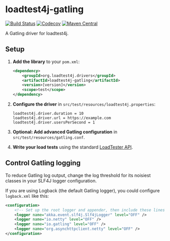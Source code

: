# loadtest4j-gatling

[![Build Status](https://travis-ci.com/loadtest4j/loadtest4j-gatling.svg?branch=master)](https://travis-ci.com/loadtest4j/loadtest4j-gatling)
[![Codecov](https://codecov.io/gh/loadtest4j/loadtest4j-gatling/branch/master/graph/badge.svg)](https://codecov.io/gh/loadtest4j/loadtest4j-gatling)
[![Maven Central](https://img.shields.io/maven-central/v/org.loadtest4j.drivers/loadtest4j-gatling.svg)](http://repo2.maven.org/maven2/org/loadtest4j/drivers/loadtest4j-gatling/)

A Gatling driver for loadtest4j.

## Setup

1. **Add the library** to your `pom.xml`:

    ```xml
    <dependency>
        <groupId>org.loadtest4j.drivers</groupId>
        <artifactId>loadtest4j-gatling</artifactId>
        <version>[version]</version>
        <scope>test</scope>
    </dependency>
    ```

2. **Configure the driver** in `src/test/resources/loadtest4j.properties`:
    
    ```properties
    loadtest4j.driver.duration = 10
    loadtest4j.driver.url = https://example.com
    loadtest4j.driver.usersPerSecond = 1
    ```

3. **Optional: Add advanced Gatling configuration** in `src/test/resources/gatling.conf`.

4. **Write your load tests** using the standard [LoadTester API](https://github.com/loadtest4j/loadtest4j).

## Control Gatling logging

To reduce Gatling log output, change the log threshold for its noisiest classes in your SLF4J logger configuration.

If you are using Logback (the default Gatling logger), you could configure `logback.xml` like this:

```xml
<configuration>
    <!-- Set up the root logger and appender, then include these lines -->
    <logger name="akka.event.slf4j.Slf4jLogger" level="OFF" />
    <logger name="io.netty" level="OFF" />
    <logger name="io.gatling" level="OFF" />
    <logger name="org.asynchttpclient.netty" level="OFF" />
</configuration>
```
